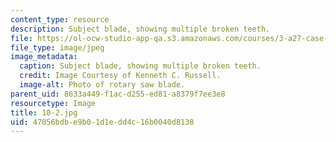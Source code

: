 ```yaml
---
content_type: resource
description: Subject blade, showing multiple broken teeth.
file: https://ol-ocw-studio-app-qa.s3.amazonaws.com/courses/3-a27-case-studies-in-forensic-metallurgy-fall-2007/47056bdbe9b01d1edd4c16b0040d8138_10-2.jpg
file_type: image/jpeg
image_metadata:
  caption: Subject blade, showing multiple broken teeth.
  credit: Image Courtesy of Kenneth C. Russell.
  image-alt: Photo of rotary saw blade.
parent_uid: 8633a449-f1ac-d255-ed81-a8379f7ee3e8
resourcetype: Image
title: 10-2.jpg
uid: 47056bdb-e9b0-1d1e-dd4c-16b0040d8138
---
```

